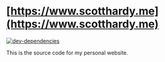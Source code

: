 # [https://www.scotthardy.me](https://www.scotthardy.me)

[![dev-dependencies][dev-dependencies-badge]][dev-dependencies-href]

This is the source code for my personal website.

[dev-dependencies-badge]: https://img.shields.io/david/dev/scott113341/website/master.svg?style=flat-square
[dev-dependencies-href]: https://david-dm.org/scott113341/website/master#info=devDependencies

